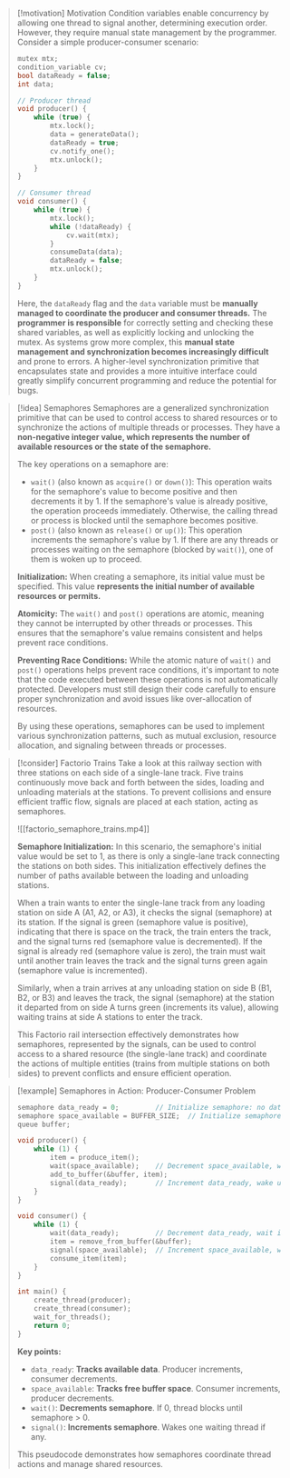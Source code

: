 > [!motivation] Motivation
> Condition variables enable concurrency by allowing one thread to signal another, determining execution order. However, they require manual state management by the programmer. Consider a simple producer-consumer scenario:
> ```cpp
> mutex mtx; 
> condition_variable cv;
> bool dataReady = false;
> int data;
> 
> // Producer thread
> void producer() {
>     while (true) {
>         mtx.lock();
>         data = generateData();
>         dataReady = true;
>         cv.notify_one();
>         mtx.unlock();
>     }
> }
> 
> // Consumer thread
> void consumer() {
>     while (true) {
>         mtx.lock();
>         while (!dataReady) {
>             cv.wait(mtx);
>         }
>         consumeData(data);
>         dataReady = false;
>         mtx.unlock();
>     }
> }
> ```
> Here, the `dataReady` flag and the `data` variable must be **manually managed to coordinate the producer and consumer threads.** The **programmer is responsible** for correctly setting and checking these shared variables, as well as explicitly locking and unlocking the mutex. As systems grow more complex, this **manual state management and synchronization becomes increasingly difficult** and prone to errors. A higher-level synchronization primitive that encapsulates state and provides a more intuitive interface could greatly simplify concurrent programming and reduce the potential for bugs.

> [!idea] Semaphores
> Semaphores are a generalized synchronization primitive that can be used to control access to shared resources or to synchronize the actions of multiple threads or processes. They have a **non-negative integer value, which represents the number of available resources or the state of the semaphore.**
> 
> The key operations on a semaphore are:
> - `wait()` (also known as `acquire()` or `down()`): This operation waits for the semaphore's value to become positive and then decrements it by 1. If the semaphore's value is already positive, the operation proceeds immediately. Otherwise, the calling thread or process is blocked until the semaphore becomes positive.
> - `post()` (also known as `release()` or `up()`): This operation increments the semaphore's value by 1. If there are any threads or processes waiting on the semaphore (blocked by `wait()`), one of them is woken up to proceed.
>
> **Initialization:**
> When creating a semaphore, its initial value must be specified. This value **represents the initial number of available resources or permits.**
>
> **Atomicity:**
> The `wait()` and `post()` operations are atomic, meaning they cannot be interrupted by other threads or processes. This ensures that the semaphore's value remains consistent and helps prevent race conditions.
>
> **Preventing Race Conditions:**
> While the atomic nature of `wait()` and `post()` operations helps prevent race conditions, it's important to note that the code executed between these operations is not automatically protected. Developers must still design their code carefully to ensure proper synchronization and avoid issues like over-allocation of resources.
>
> By using these operations, semaphores can be used to implement various synchronization patterns, such as mutual exclusion, resource allocation, and signaling between threads or processes.

> [!consider] Factorio Trains
> Take a look at this railway section with three stations on each side of a single-lane track. Five trains continuously move back and forth between the sides, loading and unloading materials at the stations. To prevent collisions and ensure efficient traffic flow, signals are placed at each station, acting as semaphores.
> 
> ![[factorio_semaphore_trains.mp4]]
> 
> **Semaphore Initialization:**
> In this scenario, the semaphore's initial value would be set to 1, as there is only a single-lane track connecting the stations on both sides. This initialization effectively defines the number of paths available between the loading and unloading stations.
> 
> When a train wants to enter the single-lane track from any loading station on side A (A1, A2, or A3), it checks the signal (semaphore) at its station. If the signal is green (semaphore value is positive), indicating that there is space on the track, the train enters the track, and the signal turns red (semaphore value is decremented). If the signal is already red (semaphore value is zero), the train must wait until another train leaves the track and the signal turns green again (semaphore value is incremented).
> 
> Similarly, when a train arrives at any unloading station on side B (B1, B2, or B3) and leaves the track, the signal (semaphore) at the station it departed from on side A turns green (increments its value), allowing waiting trains at side A stations to enter the track.
> 
> This Factorio rail intersection effectively demonstrates how semaphores, represented by the signals, can be used to control access to a shared resource (the single-lane track) and coordinate the actions of multiple entities (trains from multiple stations on both sides) to prevent conflicts and ensure efficient operation.

> [!example] Semaphores in Action: Producer-Consumer Problem
> 
> ```c
> semaphore data_ready = 0;         // Initialize semaphore: no data ready initially
> semaphore space_available = BUFFER_SIZE;  // Initialize semaphore: all buffer space available
> queue buffer;
> 
> void producer() {
>     while (1) {
>         item = produce_item();
>         wait(space_available);    // Decrement space_available, wait if 0
>         add_to_buffer(&buffer, item);
>         signal(data_ready);       // Increment data_ready, wake up consumer if waiting
>     }
> }
> 
> void consumer() {
>     while (1) {
>         wait(data_ready);         // Decrement data_ready, wait if 0
>         item = remove_from_buffer(&buffer);
>         signal(space_available);  // Increment space_available, wake up producer if waiting
>         consume_item(item);
>     }
> }
> 
> int main() {
>     create_thread(producer);
>     create_thread(consumer);
>     wait_for_threads();
>     return 0;
> }
> ```
> 
> **Key points:**
> - `data_ready`: **Tracks available data**. Producer increments, consumer decrements.
> - `space_available`: **Tracks free buffer space**. Consumer increments, producer decrements.
> - `wait()`: **Decrements semaphore**. If 0, thread blocks until semaphore > 0.
> - `signal()`: **Increments semaphore**. Wakes one waiting thread if any.
> 
> This pseudocode demonstrates how semaphores coordinate thread actions and manage shared resources.
